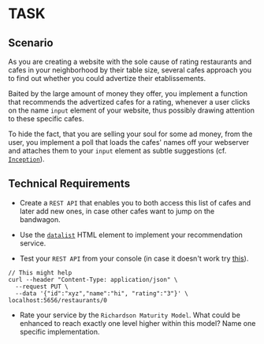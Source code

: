 # TASK

## Scenario

As you are creating a website with the sole cause of rating restaurants and cafes in your neighborhood by their table size, several cafes approach you to find out whether you could advertize their etablissements.

Baited by the large amount of money they offer, you implement a function that recommends the advertized cafes for a rating, whenever a user clicks on the name `input` element of your website, thus possibly drawing attention to these specific cafes.

To hide the fact, that you are selling your soul for some ad money, from the user, you implement a poll that loads the cafes' names off your webserver and attaches them to your `input` element as subtle suggestions (cf. [`Inception`](https://www.imdb.com/title/tt1375666/?ref_=nv_sr_1)).

## Technical Requirements

- Create a `REST API` that enables you to both access this list of cafes and later add new ones, in case other cafes want to jump on the bandwagon.

- Use the [`datalist`](https://developer.mozilla.org/en-US/docs/Web/HTML/Element/datalist) HTML element to implement your recommendation service.

- Test your `REST API` from your console (in case it doesn't work try [this](https://chrome.google.com/webstore/detail/allow-control-allow-origi/nlfbmbojpeacfghkpbjhddihlkkiljbi)). 

```
// This might help
curl --header "Content-Type: application/json" \
  --request PUT \
  --data '{"id":"xyz","name":"hi", "rating":"3"}' \
localhost:5656/restaurants/0
```

- Rate your service by the `Richardson Maturity Model`. What could be enhanced to reach exactly one level higher within this model? Name one specific implementation.
